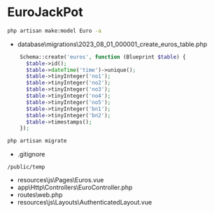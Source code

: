 # EuroJackPot

```bash
php artisan make:model Euro -a
```

- database\migrations\2023_08_01_000001_create_euros_table.php

```php
    Schema::create('euros', function (Blueprint $table) {
      $table->id();
      $table->dateTime('time')->unique();
      $table->tinyInteger('no1');
      $table->tinyInteger('no2');
      $table->tinyInteger('no3');
      $table->tinyInteger('no4');
      $table->tinyInteger('no5');
      $table->tinyInteger('bn1');
      $table->tinyInteger('bn2');
      $table->timestamps();
    });
```

```bash
php artisan migrate
```

- .gitignore

```text
/public/temp
```

- resources\js\Pages\Euros.vue
- app\Http\Controllers\EuroController.php
- routes\web.php
- resources\js\Layouts\AuthenticatedLayout.vue
